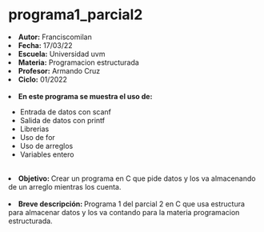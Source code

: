 # programa1_parcial2


<li><b>Autor:</b> Franciscomilan</li>
 <li><b>Fecha:</b> 17/03/22 </li>
 <li><b>Escuela:</b> Universidad uvm</li>
 <li><b>Materia:</b> Programacion estructurada</li>
 <li><b>Profesor:</b> Armando Cruz</li>
 <li><b>Ciclo:</b> 01/2022</li>
 <br>
 <li><b> En este programa se muestra el uso de: </b></li>
 <ul>
	 <li> Entrada de datos con scanf</li>
	 <li> Salida de datos con printf </li>
	<li>Librerias </li>
 	<li>Uso de for </li>
  <li>Uso de arreglos </li>
  <li>Variables entero </li>
 </ul>
<br>
 <li> <b> Objetivo: </b> Crear un programa en C que pide datos y los va almacenando de un arreglo mientras los cuenta. </li>
 <br>
 <li><b> Breve descripción: </b> Programa 1 del parcial 2 en C que usa estructura para almacenar datos y los va contando para la materia programacion estructurada. </li>

